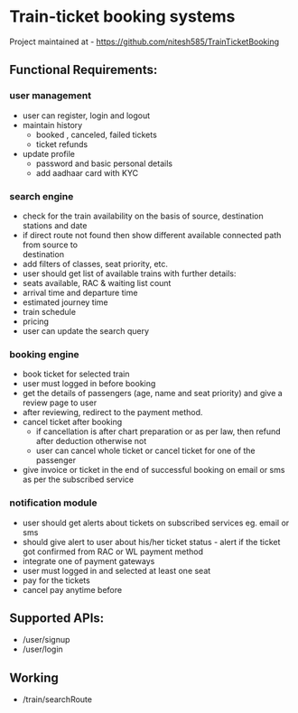 # Train-ticket booking systems

Project maintained at - https://github.com/nitesh585/TrainTicketBooking

## Functional Requirements:

### user management

- user can register, login and logout
- maintain history
  - booked , canceled, failed tickets
  - ticket refunds
- update profile
  - password and basic personal details
  - add aadhaar card with KYC

### search engine

- check for the train availability on the basis of source, destination stations and date
- if direct route not found then show different available connected path from source to  
  destination
- add filters of classes, seat priority, etc.
- user should get list of available trains with further details:
- seats available, RAC & waiting list count
- arrival time and departure time
- estimated journey time
- train schedule
- pricing
- user can update the search query

### booking engine

- book ticket for selected train
- user must logged in before booking
- get the details of passengers (age, name and seat priority) and give a review page to user
- after reviewing, redirect to the payment method.
- cancel ticket after booking
  - if cancellation is after chart preparation or as per law, then refund after deduction otherwise not
  - user can cancel whole ticket or cancel ticket for one of the passenger
- give invoice or ticket in the end of successful booking on email or sms as per the subscribed service

### notification module

- user should get alerts about tickets on subscribed services eg. email or sms
- should give alert to user about his/her ticket status - alert if the ticket got confirmed from RAC or WL
  payment method
- integrate one of payment gateways
- user must logged in and selected at least one seat
- pay for the tickets
- cancel pay anytime before

## Supported APIs:

- /user/signup
- /user/login

## Working

- /train/searchRoute
